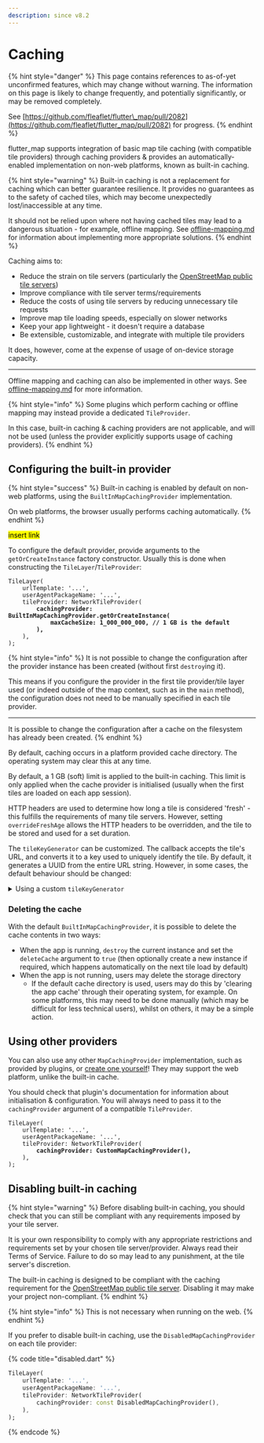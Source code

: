 ```yaml
---
description: since v8.2
---
```


# Caching

{% hint style="danger" %}
This page contains references to as-of-yet unconfirmed features, which may change without warning. The information on this page is likely to change frequently, and potentially significantly, or may be removed completely.

See [https://github.com/fleaflet/flutter\_map/pull/2082](https://github.com/fleaflet/flutter_map/pull/2082) for progress.
{% endhint %}

flutter\_map supports integration of basic map tile caching (with compatible tile providers) through caching providers & provides an automatically-enabled implementation on non-web platforms, known as built-in caching.

{% hint style="warning" %}
Built-in caching is not a replacement for caching which can better guarantee resilience. It provides no guarantees as to the safety of cached tiles, which may become unexpectedly lost/inaccessible at any time.

It should not be relied upon where not having cached tiles may lead to a dangerous situation - for example, offline mapping. See [offline-mapping.md](../../tile-servers/offline-mapping.md "mention") for information about implementing more appropriate solutions.
{% endhint %}

Caching aims to:

* Reduce the strain on tile servers (particularly the [OpenStreetMap public tile servers](../../tile-servers/using-openstreetmap-direct.md))
* Improve compliance with tile server terms/requirements
* Reduce the costs of using tile servers by reducing unnecessary tile requests
* Improve map tile loading speeds, especially on slower networks
* Keep your app lightweight - it doesn't require a database
* Be extensible, customizable, and integrate with multiple tile providers

It does, however, come at the expense of usage of on-device storage capacity.

***

Offline mapping and caching can also be implemented in other ways. See [offline-mapping.md](../../tile-servers/offline-mapping.md "mention") for more information.

{% hint style="info" %}
Some plugins which perform caching or offline mapping may instead provide a dedicated `TileProvider`.

In this case, built-in caching & caching providers are not applicable, and will not be used (unless the provider explicitly supports usage of caching providers).&#x20;
{% endhint %}

## Configuring the built-in provider

{% hint style="success" %}
Built-in caching is enabled by default on non-web platforms, using the `BuiltInMapCachingProvider` implementation.

On web platforms, the browser usually performs caching automatically.
{% endhint %}

<mark style="background-color:yellow;">insert link</mark>

To configure the default provider, provide arguments to the `getOrCreateInstance` factory constructor. Usually this is done when constructing the `TileLayer`/`TileProvider`:

<pre class="language-dart" data-title="configured_built_in.dart"><code class="lang-dart">TileLayer(
    urlTemplate: '...',
    userAgentPackageName: '...',
    tileProvider: NetworkTileProvider(
<strong>        cachingProvider: BuiltInMapCachingProvider.getOrCreateInstance(
</strong><strong>            maxCacheSize: 1_000_000_000, // 1 GB is the default
</strong><strong>        ),
</strong>    ),
);
</code></pre>

{% hint style="info" %}
It is not possible to change the configuration after the provider instance has been created (without first `destroy`ing it).

This means if you configure the provider in the first tile provider/tile layer used (or indeed outside of the map context, such as in the `main` method), the configuration does not need to be manually specified in each tile provider.

***

It is possible to change the configuration after a cache on the filesystem has already been created.
{% endhint %}

By default, caching occurs in a platform provided cache directory. The operating system may clear this at any time.

By default, a 1 GB (soft) limit is applied to the built-in caching. This limit is only applied when the cache provider is initialised (usually when the first tiles are loaded on each app session).

HTTP headers are used to determine how long a tile is considered 'fresh' - this fulfills the requirements of many tile servers. However, setting `overrideFreshAge` allows the HTTP headers to be overridden, and the tile to be stored and used for a set duration.

The `tileKeyGenerator` can be customized. The callback accepts the tile's URL, and converts it to a key used to uniquely identify the tile. By default, it generates a UUID from the entire URL string. However, in some cases, the default behaviour should be changed:

<details>

<summary>Using a custom <code>tileKeyGenerator</code></summary>

Where parts of the URL are volatile or do not represent the tile's&#x20;contents/image - for example, API keys contained with the query&#x20;parameters - this should be modified to remove the volatile portions.

Otherwise, tiles stored with an old/rejected volatile portion will not be utilised by the cache, and will waste storage space.

Keys must be usable as filenames on all intended platform filesystems.

***

Implementations may use the static utility method `uuidTileKeyGenerator` if they just wish to modify the input URL.

Convenient methods to modify URLs can be found by first parsing it to a [`Uri`](https://api.flutter.dev/flutter/dart-core/Uri-class.html) using `Uri.parse`, working on it (such as with [`replace`](https://api.flutter.dev/flutter/dart-core/Uri/replace.html)), then converting it back to a string.

Alternatively, the raw URL string could be worked on manually, such as by using regular expression to extract certain parts.

</details>

### Deleting the cache

With the default `BuiltInMapCachingProvider`, it is possible to delete the cache contents in two ways:

* When the app is running, `destroy` the current instance and set the `deleteCache` argument to `true` (then optionally create a new instance if required, which happens automatically on the next tile load by default)
* When the app is not running, users may delete the storage directory
  * If the default cache directory is used, users may do this by 'clearing the app cache' through their operating system, for example. On some platforms, this may need to be done manually (which may be difficult for less technical users), whilst on others, it may be a simple action.

## Using other providers

You can also use any other `MapCachingProvider` implementation, such as provided by plugins, or [create one yourself](../../plugins/create/caching-providers.md)! They may support the web platform, unlike the built-in cache.

You should check that plugin's documentation for information about initialisation & configuration. You will always need to pass it to the `cachingProvider` argument of a compatible `TileProvider`.

<pre class="language-dart" data-title="custom.dart"><code class="lang-dart">TileLayer(
    urlTemplate: '...',
    userAgentPackageName: '...',
    tileProvider: NetworkTileProvider(
<strong>        cachingProvider: CustomMapCachingProvider(),
</strong>    ),
);
</code></pre>

## Disabling built-in caching

{% hint style="warning" %}
Before disabling built-in caching, you should check that you can still be compliant with any requirements imposed by your tile server.

It is your own responsibility to comply with any appropriate restrictions and requirements set by your chosen tile server/provider. Always read their Terms of Service. Failure to do so may lead to any punishment, at the tile server's discretion.

The built-in caching is designed to be compliant with the caching requirement for the [OpenStreetMap public tile server](../../tile-servers/using-openstreetmap-direct.md). Disabling it may make your project non-compliant.
{% endhint %}

{% hint style="info" %}
This is not necessary when running on the web.
{% endhint %}

If you prefer to disable built-in caching, use the `DisabledMapCachingProvider` on each tile provider:&#x20;

{% code title="disabled.dart" %}
```dart
TileLayer(
    urlTemplate: '...',
    userAgentPackageName: '...',
    tileProvider: NetworkTileProvider(
        cachingProvider: const DisabledMapCachingProvider(),
    ),
);
```
{% endcode %}

